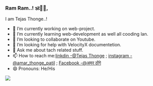 ### Ram Ram..! 🕉️🙏🚩,
I am Tejas Thonge..!

- 🔭 I’m currently working on web-project.
- 🌱 I’m currently learning web-development as well all cooding lan.
- 👯 I’m looking to collaborate on Youtube.
- 🤔 I’m looking for help with VelocityX documentetion.
- 💬 Ask me about tach related stuff.
- 📫 How to reach me:[linkdin -@Tejas Thonge](https://www.linkedin.com/in/tejas-thonge-patil-b2625b227/) ; [instagram - @amar_thonge_patil](https://www.instagram.com/p/Chu7TjjPMWP/?utm_source=ig_web_copy_link) ; [Facebook -@अमर ठोंगे](https://www.facebook.com/amarraj.thonge)
- 😄 Pronouns: He/His

<img src="https://github-readme-stats.vercel.app/api?username=tejasthonge&&show_icons=true&title_color=#ffffff&icon_color=bb2acf&text_color=daf7dc&bg_color=191919">
